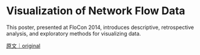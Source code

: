 
# Visualization of Network Flow Data

This poster, presented at FloCon 2014, introduces descriptive, retrospective analysis, and exploratory methods for visualizing data.

[原文｜original](https://insights.sei.cmu.edu/library/visualization-of-network-flow-data/)
        